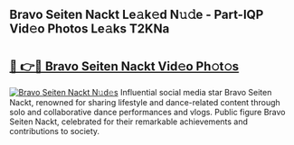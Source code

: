 ## Bravo Seiten Nackt Le𝚊k𝚎d N𝚞𝚍e - Part-IQP Vid𝚎o Photos Le𝚊ks T2KNa

# <h2><a href="http://fb25v8.evod.top/?m=Bravo+Seiten+Nackt">🔗 👉🔴 Bravo Seiten Nackt Vid𝚎o Ph𝚘t𝚘s</a></h2>

[![Bravo Seiten Nackt N𝚞d𝚎s](https://i.imgur.com/8V9OHl7.gif)](http://fb25v8.evod.top/?m=Bravo+Seiten+Nackt)
Influential social media star Bravo Seiten Nackt, renowned for sharing lifestyle and dance-related content through solo and collaborative dance performances and vlogs. Public figure Bravo Seiten Nackt, celebrated for their remarkable achievements and contributions to society. 
